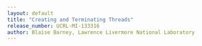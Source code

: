 ```yaml
---
layout: default
title: "Creating and Terminating Threads"
release_number: UCRL-MI-133316
author: Blaise Barney, Lawrence Livermore National Laboratory
---
```


